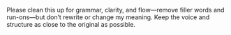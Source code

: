 Please clean this up for grammar, clarity, and flow—remove filler words and run-ons—but don’t rewrite or change my meaning. Keep the voice and structure as close to the original as possible.